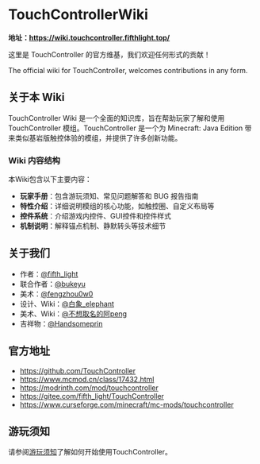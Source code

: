 # TouchControllerWiki

**地址：<https://wiki.touchcontroller.fifthlight.top/>**

这里是 TouchController 的官方维基，我们欢迎任何形式的贡献！

The official wiki for TouchController, welcomes contributions in any form.

## 关于本 Wiki

TouchController Wiki 是一个全面的知识库，旨在帮助玩家了解和使用 TouchController 模组。TouchController 是一个为 Minecraft: Java Edition 带来类似基岩版触控体验的模组，并提供了许多创新功能。

### Wiki 内容结构

本Wiki包含以下主要内容：

- **玩家手册**：包含游玩须知、常见问题解答和 BUG 报告指南
- **特性介绍**：详细说明模组的核心功能，如触控圈、自定义布局等
- **控件系统**：介绍游戏内控件、GUI控件和控件样式
- **机制说明**：解释锚点机制、静默转头等技术细节

## 关于我们

- 作者：[@fifth_light](https://www.mcmod.cn/author/33901.html)
- 联合作者：[@bukeyu](https://www.mcmod.cn/author/33945.html)
- 美术：[@fengzhou0w0](https://www.mcmod.cn/author/34100.html)
- 设计、Wiki：[@白象_elephant](https://www.mcmod.cn/author/33761.html)
- 美术、Wiki：[@不想取名的阿peng](https://www.mcmod.cn/author/34694.html)
- 吉祥物：[@Handsomeprin](https://www.mcmod.cn/author/34167.html)

## 官方地址

- <https://github.com/TouchController>
- <https://www.mcmod.cn/class/17432.html>
- <https://modrinth.com/mod/touchcontroller>
- <https://gitee.com/fifth_light/TouchController>
- <https://www.curseforge.com/minecraft/mc-mods/touchcontroller>

## 游玩须知

请参阅[游玩须知](https://wiki.touchcontroller.fifthlight.top/manual/readme.html)了解如何开始使用TouchController。
